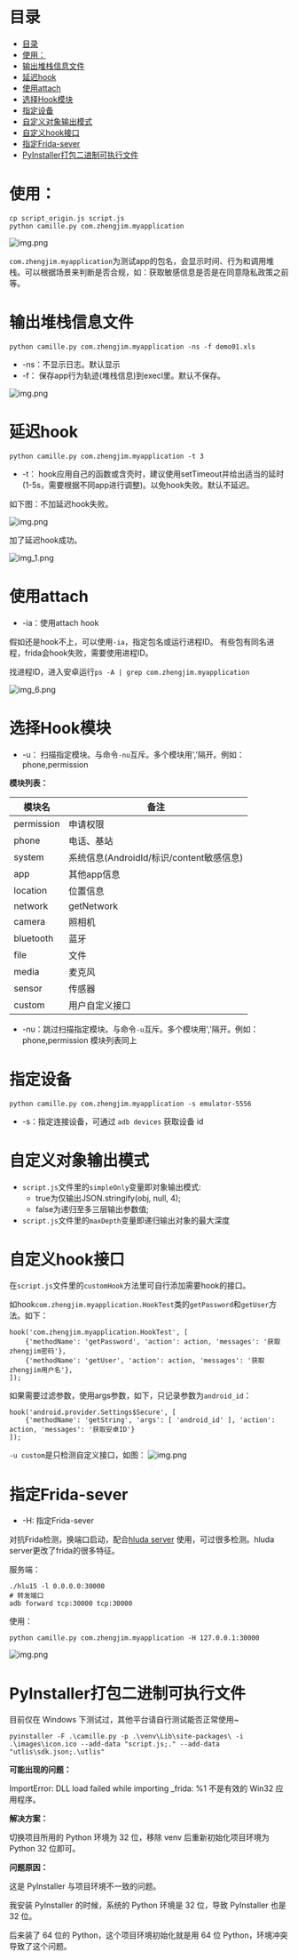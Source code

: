# 目录

- [目录](#目录)
- [使用：](#使用)
- [输出堆栈信息文件](#输出堆栈信息文件)
- [延迟hook](#延迟hook)
- [使用attach](#使用attach)
- [选择Hook模块](#选择hook模块)
- [指定设备](#指定设备)
- [自定义对象输出模式](#自定义对象输出模式)
- [自定义hook接口](#自定义hook接口)
- [指定Frida-sever](#指定frida-sever)
- [PyInstaller打包二进制可执行文件](#pyinstaller打包二进制可执行文件)

# 使用：

```
cp script_origin.js script.js
python camille.py com.zhengjim.myapplication
```

![img.png](../images/img1.png)

`com.zhengjim.myapplication`为测试app的包名，会显示时间、行为和调用堆栈。可以根据场景来判断是否合规，如：获取敏感信息是否是在同意隐私政策之前等。

# 输出堆栈信息文件

```
python camille.py com.zhengjim.myapplication -ns -f demo01.xls
```

- -ns：不显示日志。默认显示
- -f： 保存app行为轨迹(堆栈信息)到execl里。默认不保存。

![img.png](../images/img2.png)

# 延迟hook

```
python camille.py com.zhengjim.myapplication -t 3
```

- -t： hook应用自己的函数或含壳时，建议使用setTimeout并给出适当的延时(1-5s，需要根据不同app进行调整)。以免hook失败。默认不延迟。

如下图：不加延迟hook失败。

![img.png](../images/img3.png)

加了延迟hook成功。

![img_1.png](../images/img4.png)

# 使用attach

- -ia：使用attach hook

假如还是hook不上，可以使用`-ia`，指定包名或运行进程ID。 有些包有同名进程，frida会hook失败，需要使用进程ID。

找进程ID，进入安卓运行`ps -A | grep com.zhengjim.myapplication`

![img_6.png](../images/img6.png)

# 选择Hook模块

- -u： 扫描指定模块。与命令`-nu`互斥。多个模块用','隔开。例如：phone,permission

**模块列表：**

| 模块名 | 备注 |
| ------ | ------ |
|permission|申请权限|
|phone|电话、基站|
|system|系统信息(AndroidId/标识/content敏感信息)|
|app|其他app信息|
|location|位置信息|
|network|getNetwork|
|camera|照相机|
|bluetooth|蓝牙|
|file|文件|
|media|麦克风|
|sensor|传感器|
|custom| 用户自定义接口|

- -nu：跳过扫描指定模块。与命令`-u`互斥。多个模块用','隔开。例如：phone,permission 模块列表同上

# 指定设备

```
python camille.py com.zhengjim.myapplication -s emulator-5556
```

- -s：指定连接设备，可通过 `adb devices` 获取设备 id

# 自定义对象输出模式
- `script.js`文件里的`simpleOnly`变量即对象输出模式: 
  - true为仅输出JSON.stringify(obj, null, 4); 
  - false为递归至多三层输出参数值;
- `script.js`文件里的`maxDepth`变量即递归输出对象的最大深度

# 自定义hook接口

在`script.js`文件里的`customHook`方法里可自行添加需要hook的接口。

如hook`com.zhengjim.myapplication.HookTest`类的`getPassword`和`getUser`方法。如下：

```
hook('com.zhengjim.myapplication.HookTest', [
    {'methodName': 'getPassword', 'action': action, 'messages': '获取zhengjim密码'},
    {'methodName': 'getUser', 'action': action, 'messages': '获取zhengjim用户名'},
]);
```

如果需要过滤参数，使用args参数，如下，只记录参数为`android_id`：
```
hook('android.provider.Settings$Secure', [
    {'methodName': 'getString', 'args': [ 'android_id' ], 'action': action, 'messages': '获取安卓ID'}
]);
```

`-u custom`是只检测自定义接口，如图：
![img.png](../images/img5.png)

# 指定Frida-sever

- -H: 指定Frida-sever

对抗Frida检测，换端口启动，配合[hluda server](https://github.com/CrackerCat/strongR-frida-android) 使用，可过很多检测。hluda server更改了frida的很多特征。

服务端：
```
./hlu15 -l 0.0.0.0:30000
# 转发端口
adb forward tcp:30000 tcp:30000
```

使用：
```
python camille.py com.zhengjim.myapplication -H 127.0.0.1:30000
```

![img.png](../images/img11.png)


# PyInstaller打包二进制可执行文件

目前仅在 Windows 下测试过，其他平台请自行测试能否正常使用~

```shell
pyinstaller -F .\camille.py -p .\venv\Lib\site-packages\ -i .\images\icon.ico --add-data "script.js;." --add-data "utlis\sdk.json;.\utlis"
```

**可能出现的问题：**

ImportError: DLL load failed while importing _frida: %1 不是有效的 Win32 应用程序。

**解决方案：**

切换项目所用的 Python 环境为 32 位，移除 venv 后重新初始化项目环境为 Python 32 位即可。

**问题原因：**

这是 PyInstaller 与项目环境不一致的问题。

我安装 PyInstaller 的时候，系统的 Python 环境是 32 位，导致 PyInstaller 也是 32 位。

后来装了 64 位的 Python，这个项目环境初始化就是用 64 位 Python，环境冲突导致了这个问题。